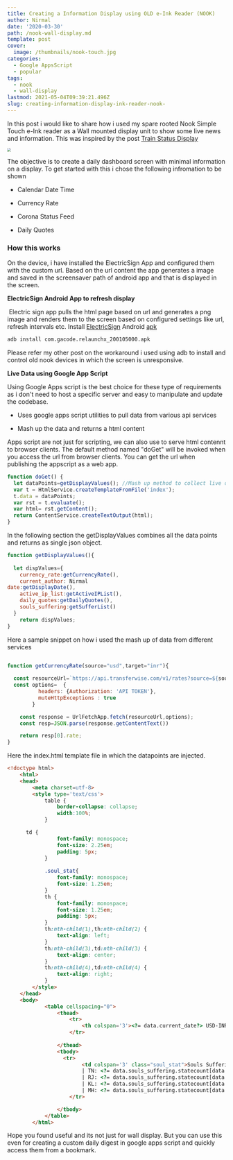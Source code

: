 ```yaml
---
title: Creating a Information Display using OLD e-Ink Reader (NOOK)
author: Nirmal
date: '2020-03-30'
path: /nook-wall-display.md
template: post
cover:
  image: /thumbnails/nook-touch.jpg
categories:
  - Google AppsScript
  - popular
tags:
  - nook
  - wall-display
lastmod: 2021-05-04T09:39:21.496Z
slug: creating-information-display-ink-reader-nook-
---
```


In this post i would like to share how i used my spare rooted Nook Simple Touch e-Ink reader as a Wall mounted display unit to show some live news and information. This was inspired by the post [Train Status Display](https://shkspr.mobi/blog/2020/02/turn-an-old-ereader-into-an-information-screen-nook-str/)

<img src="../images/nook-wall-display1.png" style="zoom:50%;" />



The objective is to create a daily dashboard screen with minimal information on a display. To get started with this i chose the following infromation to be shown

- Calendar Date Time 

- Currency Rate

- Corona Status Feed

- Daily Quotes 

  

### How this works

On the device, i have installed the ElectricSign App and configured them with the custom url. Based on the url content the app generates a image and saved in the screensaver path of android app and that is displayed in the screen.

**ElectricSign Android App to refresh display**

​	Electric sign app pulls the html page based on url and generates a png image and renders them to the screen based on configured settings like url, refresh intervals etc. Install  [ElectricSign](https://github.com/jfriesne/Electric-Sign) Android [apk](https://f-droid.org/en/packages/com.gacode.relaunchx/)

```bash
adb install com.gacode.relaunchx_200105000.apk
```

Please refer my other post on the workaround i used using adb to install and control old nook devices in which the screen is unresponsive.

**Live Data  using Google App Script**

Using Google Apps script is the best choice for these type of requirements as i don't need to host a specific server and easy to manipulate and update the codebase.

- Uses google apps script utilities to pull data from various api services

- Mash up the data and returns a html content

Apps script are not just for scripting, we can also use to serve html contennt to browser clients. The default method named "doGet" will be invoked when you access the url from browser clients. You can get the url when publishing the appscript as a web app.

```javascript
function doGet() {
  let dataPoints=getDisplayValues(); //Mash up method to collect live data from varios sources
  var t = HtmlService.createTemplateFromFile('index');
  t.data = dataPoints;
  var rst = t.evaluate();
  var html= rst.getContent();
  return ContentService.createTextOutput(html);
}
```

In the following section the getDisplayValues combines all the data points and returns as single json object.

```javascript
function getDisplayValues(){
 
  let dispValues={ 
    currency_rate:getCurrencyRate(),
    current_author: Nirmal
date:getDisplayDate(),
    active_ip_list:getActiveIPList(),
    daily_quotes:getDailyQuotes(),
    souls_suffering:getSufferList()    
  }
	return dispValues;
}
```



Here a sample snippet on  how i used the mash up of data from different services

```javascript

function getCurrencyRate(source="usd",target="inr"){
  
  const resourceUrl=`https://api.transferwise.com/v1/rates?source=${source}&target=${target}`;
  const options=  {
          headers: {Authorization: 'API TOKEN'},
          muteHttpExceptions : true
        }

    const response = UrlFetchApp.fetch(resourceUrl,options);
    const resp=JSON.parse(response.getContentText())

    return resp[0].rate;
}
```

Here the index.html template file in which the datapoints are injected.

````html
<!doctype html>
	<html>
	<head>
		<meta charset=utf-8>
		<style type='text/css'>
			table {
				border-collapse: collapse;
				width:100%;
			}

      td {
				font-family: monospace;
				font-size: 2.25em;
				padding: 5px;
			}
            
            .soul_stat{
                font-family: monospace;
				font-size: 1.25em;
            }
			th {
				font-family: monospace;
				font-size: 1.25em;
				padding: 5px;
			}
			th:nth-child(1),th:nth-child(2) {
				text-align: left;
			}
			th:nth-child(3),td:nth-child(3) {
				text-align: center;
			}
			th:nth-child(4),td:nth-child(4) {
				text-align: right;
			}
		</style>
	</head>
	<body>
			<table cellspacing="0">
				<thead>
					<tr>
						<th colspan='3'><?= data.current_date?> USD-INR : <?= data.currency_rate?></th>
					</tr> 
                  
				</thead>
				<tbody>
                  <tr>
						<td colspan='3' class="soul_stat">Souls Suffering IND:<?= data.souls_suffering.totalcases?> Rec: <?= data.souls_suffering.totalrecovered?> 
                        | TN: <?= data.souls_suffering.statecount[data.souls_suffering.statename.indexOf("TAMIL NADU")] ?> 
                        | RJ: <?= data.souls_suffering.statecount[data.souls_suffering.statename.indexOf("RAJASTHAN")] ?> 
                        | KL: <?= data.souls_suffering.statecount[data.souls_suffering.statename.indexOf("KERALA")] ?> 
                        | MH: <?= data.souls_suffering.statecount[data.souls_suffering.statename.indexOf("MAHARASHTRA")] ?></td>
					</tr>

				</tbody>
			</table>
		</html>
````



Hope you found useful and its not just for wall display. But you can use this even for creating a custom daily digest in google apps script and quickly access them from a bookmark.

